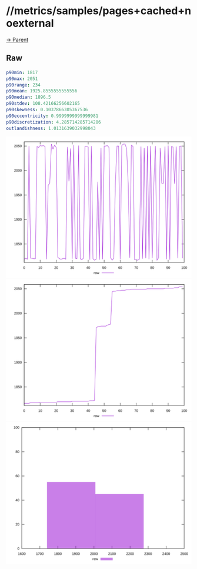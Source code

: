 
# //metrics/samples/pages+cached+noexternal

[→ Parent](../..)


## Raw


```yaml
p90min: 1817
p90max: 2051
p90range: 234
p90mean: 1925.8555555555556
p90median: 1896.5
p90stdev: 108.42166256602165
p90skewness: 0.1037866305367536
p90eccentricity: 0.9999999999999981
p90discretization: 4.285714285714286
outlandishness: 1.0131639032998043

```

![PLOT: raw-values](./raw/values.svg)![PLOT: raw-sorted](./raw/sorted.svg)![PLOT: raw-histogram](./raw/histogram.svg)